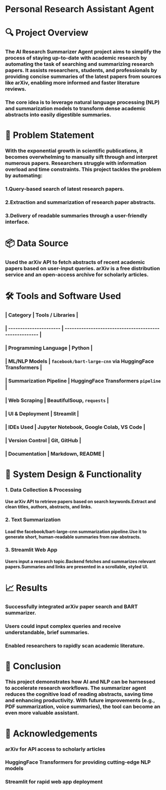 # Personal Research Assistant Agent
# 🔍 Project Overview

### The AI Research Summarizer Agent project aims to simplify the process of staying up-to-date with academic research by automating the task of searching and summarizing research papers. It assists researchers, students, and professionals by providing concise summaries of the latest papers from sources like arXiv, enabling more informed and faster literature reviews.

### The core idea is to leverage natural language processing (NLP) and summarization models to transform dense academic abstracts into easily digestible summaries.

# 🧩 Problem Statement
### With the exponential growth in scientific publications, it becomes overwhelming to manually sift through and interpret numerous papers. Researchers struggle with information overload and time constraints. This project tackles the problem by automating:

### 1.Query-based search of latest research papers.

### 2.Extraction and summarization of research paper abstracts.

### 3.Delivery of readable summaries through a user-friendly interface.

# 📦 Data Source
### Used the arXiv API to fetch abstracts of recent academic papers based on user-input queries. arXiv is a free distribution service and an open-access archive for scholarly articles.

# 🛠️ Tools and Software Used
### | Category               | Tools / Libraries                                      |
### | ---------------------- | ------------------------------------------------------ |
### | Programming Language   | Python                                                 |
### | ML/NLP Models          | `facebook/bart-large-cnn` via HuggingFace Transformers |
### | Summarization Pipeline | HuggingFace Transformers `pipeline`                    |
### | Web Scraping           | BeautifulSoup, `requests`                              |
### | UI & Deployment        | Streamlit                                              |
### | IDEs Used              | Jupyter Notebook, Google Colab, VS Code                |
### | Version Control        | Git, GitHub                                            |
### | Documentation          | Markdown, README                                       |


# 🧠 System Design & Functionality
### 1. Data Collection & Processing
#### Use arXiv API to retrieve papers based on search keywords.Extract and clean titles, authors, abstracts, and links.

### 2. Text Summarization
#### Load the facebook/bart-large-cnn summarization pipeline.Use it to generate short, human-readable summaries from raw abstracts.

### 3. Streamlit Web App
#### Users input a research topic.Backend fetches and summarizes relevant papers.Summaries and links are presented in a scrollable, styled UI.



# 📈 Results
### Successfully integrated arXiv paper search and BART summarizer.

### Users could input complex queries and receive understandable, brief summaries.

### Enabled researchers to rapidly scan academic literature.

# 🧾 Conclusion
### This project demonstrates how AI and NLP can be harnessed to accelerate research workflows. The summarizer agent reduces the cognitive load of reading abstracts, saving time and enhancing productivity. With future improvements (e.g., PDF summarization, voice summaries), the tool can become an even more valuable assistant.

# 🙏 Acknowledgements
### arXiv for API access to scholarly articles

### HuggingFace Transformers for providing cutting-edge NLP models

### Streamlit for rapid web app deployment
